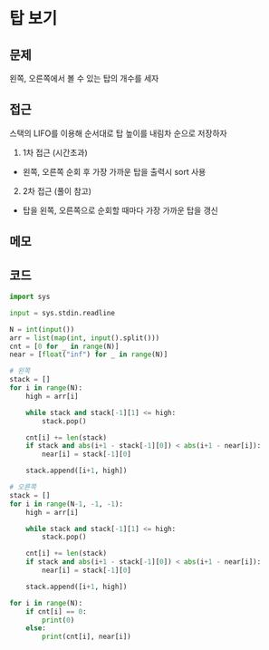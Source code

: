 # 탑 보기

## 문제
왼쪽, 오른쪽에서 볼 수 있는 탑의 개수를 세자

## 접근
스택의 LIFO를 이용해 순서대로 탑 높이를 내림차 순으로 저장하자

1. 1차 접근 (시간초과)
- 왼쪽, 오른쪽 순회 후 가장 가까운 탑을 출력시 sort 사용

2. 2차 접근 (풀이 참고)
- 탑을 왼쪽, 오른쪽으로 순회할 때마다 가장 가까운 탑을 갱신

## 메모


## 코드
```python
import sys

input = sys.stdin.readline

N = int(input())
arr = list(map(int, input().split()))
cnt = [0 for _ in range(N)]
near = [float("inf") for _ in range(N)]

# 왼쪽
stack = []
for i in range(N):
    high = arr[i]

    while stack and stack[-1][1] <= high:
        stack.pop()

    cnt[i] += len(stack)
    if stack and abs(i+1 - stack[-1][0]) < abs(i+1 - near[i]):
        near[i] = stack[-1][0]

    stack.append([i+1, high])

# 오른쪽
stack = []
for i in range(N-1, -1, -1):
    high = arr[i]

    while stack and stack[-1][1] <= high:
        stack.pop()

    cnt[i] += len(stack)
    if stack and abs(i+1 - stack[-1][0]) < abs(i+1 - near[i]):
        near[i] = stack[-1][0]

    stack.append([i+1, high])

for i in range(N):
    if cnt[i] == 0:
        print(0)
    else:
        print(cnt[i], near[i])

```
